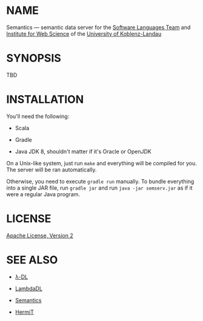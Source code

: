 # NAME

Semantics — semantic data server for the [Software Languages Team](http://softlang.wikidot.com/) and [Institute for Web Science](https://west.uni-koblenz.de/lambda-dl) of the [University of Koblenz-Landau](https://www.uni-koblenz-landau.de/en/university-of-koblenz-landau)


# SYNOPSIS

TBD


# INSTALLATION

You'll need the following:

* Scala

* Gradle

* Java JDK 8, shouldn't matter if it's Oracle or OpenJDK

On a Unix-like system, just run `make` and everything will be compiled for you.
The server will be ran automatically.

Otherwise, you need to execute `gradle run` manually. To bundle everything into
a single JAR file, run `gradle jar` and run `java -jar semserv.jar` as if it
were a regular Java program.


# LICENSE

[Apache License, Version 2](LICENSE)


# SEE ALSO

* [λ-DL](https://west.uni-koblenz.de/lambda-dl)

* [LambdaDL](https://github.com/hartenfels/LambdaDL)

* [Semantics](https://github.com/hartenfels/Semantics)

* [HermiT](http://www.hermit-reasoner.com/)
